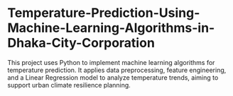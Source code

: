 # Temperature-Prediction-Using-Machine-Learning-Algorithms-in-Dhaka-City-Corporation
This project uses Python to implement machine learning algorithms for temperature prediction. It applies data preprocessing, feature engineering, and a Linear Regression model to analyze temperature trends, aiming to support urban climate resilience planning.
